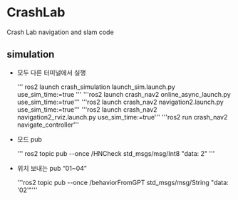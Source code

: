 # CrashLab
Crash Lab navigation and slam code

## simulation
* 모두 다른 터미널에서 실행
  
  '''
  ros2 launch crash_simulation launch_sim.launch.py use_sim_time:=true
  '''
  '''ros2 launch crash_nav2 online_async_launch.py use_sim_time:=true'''
  '''ros2 launch crash_nav2 navigation2.launch.py use_sim_time:=true'''
  '''ros2 launch crash_nav2 navigation2_rviz.launch.py use_sim_time:=true'''
  '''ros2 run crash_nav2 navigate_controller'''
  
* 모드 pub
  
  '''
  ros2 topic pub --once /HNCheck std_msgs/msg/Int8 "data: 2"
  '''
  
* 위치 보내는 pub “01~04”
  
  '''ros2 topic pub --once /behaviorFromGPT std_msgs/msg/String "data: '02'"'''

